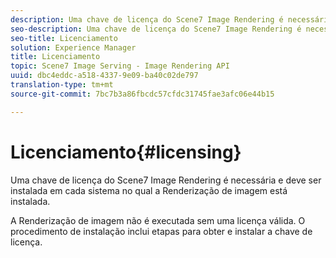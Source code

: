 ```yaml
---
description: Uma chave de licença do Scene7 Image Rendering é necessária e deve ser instalada em cada sistema no qual a Renderização de imagem está instalada.
seo-description: Uma chave de licença do Scene7 Image Rendering é necessária e deve ser instalada em cada sistema no qual a Renderização de imagem está instalada.
seo-title: Licenciamento
solution: Experience Manager
title: Licenciamento
topic: Scene7 Image Serving - Image Rendering API
uuid: dbc4eddc-a518-4337-9e09-ba40c02de797
translation-type: tm+mt
source-git-commit: 7bc7b3a86fbcdc57cfdc31745fae3afc06e44b15

---
```



# Licenciamento{#licensing}

Uma chave de licença do Scene7 Image Rendering é necessária e deve ser instalada em cada sistema no qual a Renderização de imagem está instalada.

A Renderização de imagem não é executada sem uma licença válida. O procedimento de instalação inclui etapas para obter e instalar a chave de licença.
